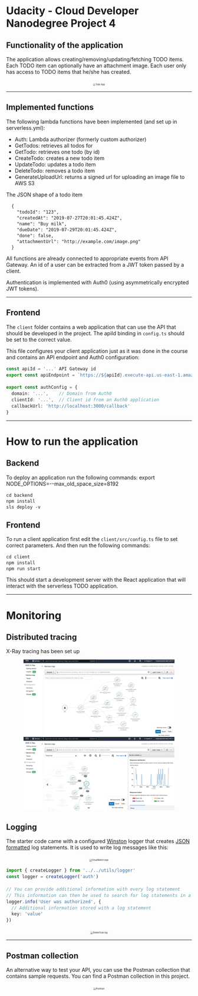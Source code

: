 # Udacity - Cloud Developer Nanodegree Project 4

## Functionality of the application

The application allows creating/removing/updating/fetching TODO items. Each TODO item can optionally have an attachment image. Each user only has access to TODO items that he/she has created.

<div align="center">
  <img src="./screenshots/todo_app.png" alt="Todo App" style="zoom:40%;" />
</div>

***

## Implemented functions

The following lambda functions have been implemented (and set up in serverless.yml):
- Auth: Lambda authorizer (formerly custom authorizer)
- GetTodos: retrieves all todos for
- GetTodo: retrieves one todo (by id)
- CreateTodo: creates a new todo item
- UpdateTodo: updates a todo item
- DeleteTodo: removes a todo item
- GenerateUploadUrl: returns a signed url for uploading an image file to AWS S3

The JSON shape of a todo item
```
  {
    "todoId": "123",
    "createdAt": "2019-07-27T20:01:45.424Z",
    "name": "Buy milk",
    "dueDate": "2019-07-29T20:01:45.424Z",
    "done": false,
    "attachmentUrl": "http://example.com/image.png"
  }
```
All functions are already connected to appropriate events from API Gateway.
An id of a user can be extracted from a JWT token passed by a client.

Authentication is implemented with Auth0 (using asymmetrically encrypted JWT tokens).

***
## Frontend

The `client` folder contains a web application that can use the API that should be developed in the project. The apiId binding in `config.ts` should be set to the correct value.

This file configures your client application just as it was done in the course and contains an API endpoint and Auth0 configuration:

```ts
const apiId = '...' API Gateway id
export const apiEndpoint = `https://${apiId}.execute-api.us-east-1.amazonaws.com/dev`

export const authConfig = {
  domain: '...',    // Domain from Auth0
  clientId: '...',  // Client id from an Auth0 application
  callbackUrl: 'http://localhost:3000/callback'
}
```

***

# How to run the application

## Backend

To deploy an application run the following commands:
export NODE_OPTIONS=--max_old_space_size=8192

```
cd backend
npm install
sls deploy -v
```

## Frontend

To run a client application first edit the `client/src/config.ts` file to set correct parameters. And then run the following commands:

```
cd client
npm install
npm run start
```

This should start a development server with the React application that will interact with the serverless TODO application.

***

# Monitoring
## Distributed tracing

X-Ray tracing has been set up

<div align="center">
  <img src="./screenshots/XRay_1.png" alt="1. X-Ray of the app" style="zoom:40%;" />
</div>

<div align="center">
  <img src="./screenshots/XRay_2.png" alt="2. X-Ray of the app" style="zoom:40%;" />
</div>

## Logging

The starter code came with a configured [Winston](https://github.com/winstonjs/winston) logger that creates [JSON formatted](https://stackify.com/what-is-structured-logging-and-why-developers-need-it/) log statements. It is used to write log messages like this:

<div align="center">
  <img src="./screenshots/CloudWatch_logs.png" alt="CloudWatch logs" style="zoom:40%;" />
</div>

```ts
import { createLogger } from '../../utils/logger'
const logger = createLogger('auth')

// You can provide additional information with every log statement
// This information can then be used to search for log statements in a log storage system
logger.info('User was authorized', {
  // Additional information stored with a log statement
  key: 'value'
})
```

<div align="center">
  <img src="./screenshots/log_example(DeleteTodo).png" alt="DeleteTodo log" style="zoom:40%;" />
</div>

***

## Postman collection

An alternative way to test your API, you can use the Postman collection that contains sample requests. You can find a Postman collection in this project.

<div align="center">
  <img src="./screenshots/Postman.png" alt="Postman" style="zoom:40%;" />
</div>